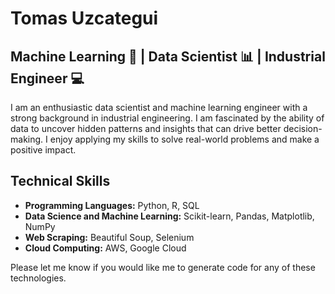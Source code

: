# Tomas Uzcategui

## Machine Learning :robot:  | Data Scientist :bar_chart: | Industrial Engineer :computer:

I am an enthusiastic data scientist and machine learning engineer with a strong background in industrial engineering.
I am fascinated by the ability of data to uncover hidden patterns and insights that can drive better decision-making.
I enjoy applying my skills to solve real-world problems and make a positive impact.

## **Technical Skills**

* **Programming Languages:** Python, R, SQL
* **Data Science and Machine Learning:** Scikit-learn, Pandas, Matplotlib, NumPy
* **Web Scraping:** Beautiful Soup, Selenium
* **Cloud Computing:** AWS, Google Cloud

Please let me know if you would like me to generate code for any of these technologies.
